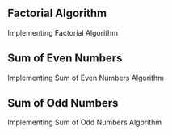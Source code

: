 ## Factorial Algorithm
Implementing Factorial Algorithm 
## Sum of Even Numbers
Implementing Sum of Even Numbers Algorithm
## Sum of Odd Numbers
Implementing Sum of Odd Numbers Algorithm